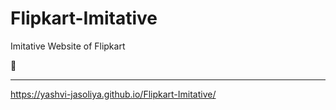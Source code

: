 # Flipkart-Imitative
Imitative Website of Flipkart

🔗
<hr>

 https://yashvi-jasoliya.github.io/Flipkart-Imitative/
